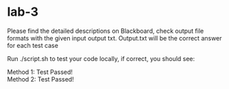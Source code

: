 # lab-3

Please find the detailed descriptions on Blackboard, check output file formats with the given input output txt.
Output.txt will be the correct answer for each test case

Run ./script.sh to test your code locally, if correct, you should see:

Method 1: Test Passed!\
Method 2: Test Passed!
